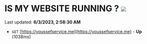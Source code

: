 # IS MY WEBSITE RUNNING ? [![](https://img.shields.io/static/v1?label=Sponsor&message=%E2%9D%A4&logo=GitHub&color=%23fe8e86)](https://github.com/sponsors/<username>)

Last updated: **6/3/2023, 2:58:30 AM**

- `GET` [https://youssefservice.me](https://youssefservice.me) - **Up** (1038ms)
